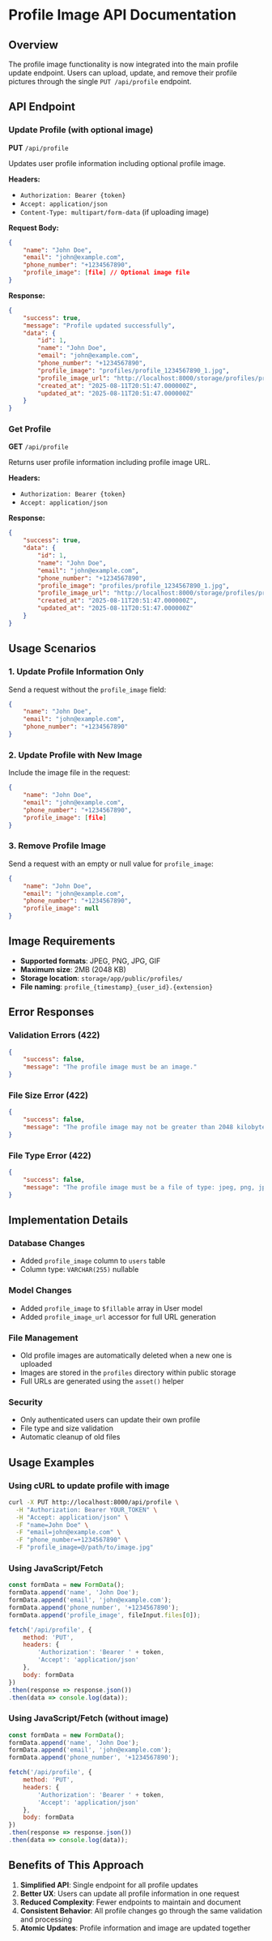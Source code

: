 # Profile Image API Documentation

## Overview
The profile image functionality is now integrated into the main profile update endpoint. Users can upload, update, and remove their profile pictures through the single `PUT /api/profile` endpoint.

## API Endpoint

### Update Profile (with optional image)
**PUT** `/api/profile`

Updates user profile information including optional profile image.

**Headers:**
- `Authorization: Bearer {token}`
- `Accept: application/json`
- `Content-Type: multipart/form-data` (if uploading image)

**Request Body:**
```json
{
    "name": "John Doe",
    "email": "john@example.com",
    "phone_number": "+1234567890",
    "profile_image": [file] // Optional image file
}
```

**Response:**
```json
{
    "success": true,
    "message": "Profile updated successfully",
    "data": {
        "id": 1,
        "name": "John Doe",
        "email": "john@example.com",
        "phone_number": "+1234567890",
        "profile_image": "profiles/profile_1234567890_1.jpg",
        "profile_image_url": "http://localhost:8000/storage/profiles/profile_1234567890_1.jpg",
        "created_at": "2025-08-11T20:51:47.000000Z",
        "updated_at": "2025-08-11T20:51:47.000000Z"
    }
}
```

### Get Profile
**GET** `/api/profile`

Returns user profile information including profile image URL.

**Headers:**
- `Authorization: Bearer {token}`
- `Accept: application/json`

**Response:**
```json
{
    "success": true,
    "data": {
        "id": 1,
        "name": "John Doe",
        "email": "john@example.com",
        "phone_number": "+1234567890",
        "profile_image": "profiles/profile_1234567890_1.jpg",
        "profile_image_url": "http://localhost:8000/storage/profiles/profile_1234567890_1.jpg",
        "created_at": "2025-08-11T20:51:47.000000Z",
        "updated_at": "2025-08-11T20:51:47.000000Z"
    }
}
```

## Usage Scenarios

### 1. Update Profile Information Only
Send a request without the `profile_image` field:
```json
{
    "name": "John Doe",
    "email": "john@example.com",
    "phone_number": "+1234567890"
}
```

### 2. Update Profile with New Image
Include the image file in the request:
```json
{
    "name": "John Doe",
    "email": "john@example.com",
    "phone_number": "+1234567890",
    "profile_image": [file]
}
```

### 3. Remove Profile Image
Send a request with an empty or null value for `profile_image`:
```json
{
    "name": "John Doe",
    "email": "john@example.com",
    "phone_number": "+1234567890",
    "profile_image": null
}
```

## Image Requirements

- **Supported formats**: JPEG, PNG, JPG, GIF
- **Maximum size**: 2MB (2048 KB)
- **Storage location**: `storage/app/public/profiles/`
- **File naming**: `profile_{timestamp}_{user_id}.{extension}`

## Error Responses

### Validation Errors (422)
```json
{
    "success": false,
    "message": "The profile image must be an image."
}
```

### File Size Error (422)
```json
{
    "success": false,
    "message": "The profile image may not be greater than 2048 kilobytes."
}
```

### File Type Error (422)
```json
{
    "success": false,
    "message": "The profile image must be a file of type: jpeg, png, jpg, gif."
}
```

## Implementation Details

### Database Changes
- Added `profile_image` column to `users` table
- Column type: `VARCHAR(255)` nullable

### Model Changes
- Added `profile_image` to `$fillable` array in User model
- Added `profile_image_url` accessor for full URL generation

### File Management
- Old profile images are automatically deleted when a new one is uploaded
- Images are stored in the `profiles` directory within public storage
- Full URLs are generated using the `asset()` helper

### Security
- Only authenticated users can update their own profile
- File type and size validation
- Automatic cleanup of old files

## Usage Examples

### Using cURL to update profile with image
```bash
curl -X PUT http://localhost:8000/api/profile \
  -H "Authorization: Bearer YOUR_TOKEN" \
  -H "Accept: application/json" \
  -F "name=John Doe" \
  -F "email=john@example.com" \
  -F "phone_number=+1234567890" \
  -F "profile_image=@/path/to/image.jpg"
```

### Using JavaScript/Fetch
```javascript
const formData = new FormData();
formData.append('name', 'John Doe');
formData.append('email', 'john@example.com');
formData.append('phone_number', '+1234567890');
formData.append('profile_image', fileInput.files[0]);

fetch('/api/profile', {
    method: 'PUT',
    headers: {
        'Authorization': 'Bearer ' + token,
        'Accept': 'application/json'
    },
    body: formData
})
.then(response => response.json())
.then(data => console.log(data));
```

### Using JavaScript/Fetch (without image)
```javascript
const formData = new FormData();
formData.append('name', 'John Doe');
formData.append('email', 'john@example.com');
formData.append('phone_number', '+1234567890');

fetch('/api/profile', {
    method: 'PUT',
    headers: {
        'Authorization': 'Bearer ' + token,
        'Accept': 'application/json'
    },
    body: formData
})
.then(response => response.json())
.then(data => console.log(data));
```

## Benefits of This Approach

1. **Simplified API**: Single endpoint for all profile updates
2. **Better UX**: Users can update all profile information in one request
3. **Reduced Complexity**: Fewer endpoints to maintain and document
4. **Consistent Behavior**: All profile changes go through the same validation and processing
5. **Atomic Updates**: Profile information and image are updated together
